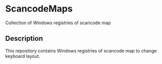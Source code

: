 # ScancodeMaps

Collection of Windows registries of scancode map

## Description

This repository contains Windows registries of scancode map to change keyboard layout.
